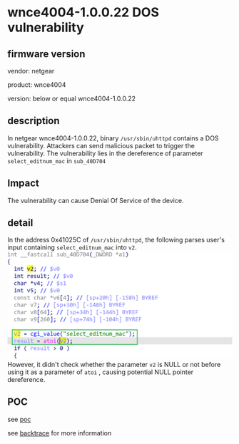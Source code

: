 # wnce4004-1.0.0.22 DOS vulnerability
## firmware version
vendor: netgear

product: wnce4004

version: below or equal wnce4004-1.0.0.22

## description
In netgear wnce4004-1.0.0.22, binary `/usr/sbin/uhttpd` contains a DOS vulnerability. Attackers can send malicious packet to trigger the vulnerability. The vulnerability lies in the dereference of parameter `select_editnum_mac` in `sub_40D704`

## Impact
The vulnerability can cause Denial Of Service of the device.

## detail
In the address 0x41025C of `/usr/sbin/uhttpd`, the following  parses user's input containing `select_editnum_mac` into `v2`.
![alt text](image.png)
However, it didn't check whether the parameter `v2` is NULL or not before using it as a parameter of `atoi` , causing potential NULL pointer dereference.

## POC
see [poc](./poc)

see [backtrace](./backtrace) for more information

